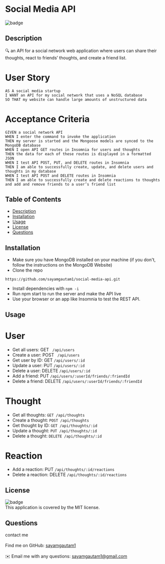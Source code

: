 <h1>Social Media API</h1>
  
 ![badge](https://img.shields.io/badge/license-MIT-yellow)<br />
 ## Description
 🔍 an API for a social network web application where users can share their thoughts, react to friends’ thoughts, and create a friend list.

# User Story

```
AS A social media startup
I WANT an API for my social network that uses a NoSQL database
SO THAT my website can handle large amounts of unstructured data
```

# Acceptance Criteria

```
GIVEN a social network API
WHEN I enter the command to invoke the application
THEN my server is started and the Mongoose models are synced to the MongoDB database
WHEN I open API GET routes in Insomnia for users and thoughts
THEN the data for each of these routes is displayed in a formatted JSON
WHEN I test API POST, PUT, and DELETE routes in Insomnia
THEN I am able to successfully create, update, and delete users and thoughts in my database
WHEN I test API POST and DELETE routes in Insomnia
THEN I am able to successfully create and delete reactions to thoughts and add and remove friends to a user’s friend list

```

## Table of Contents

- [Description](#description)
- [Installation](#installation)
- [Usage](#usage)
- [License](#license)
- [Questions](#questions)

## Installation

- Make sure you have MongoDB installed on your machine (if you don't, follow the instructions on the MongoDB Website)
- Clone the repo

```
https://github.com/sayamgautam1/social-media-api.git
```

- Install dependencies with `npm -i`
- Run npm start to run the server and make the API live
- Use your browser or an app like Insomnia to test the REST API.

## Usage

# User

- Get all users: GET ` /api/users`
- Create a user: POST ` /api/users`
- Get user by ID: GET `/api/users/:id`
- Update a user: PUT `/api/users/:id`
- Delete a user: DELETE `/api/users/:id`
- Add a friend: PUT `/api/users/:userId/friends/:friendId`
- Delete a friend: DELETE `/api/users/:userId/friends/:friendId`

# Thought

- Get all thoughts: `GET /api/thoughts`
- Create a thought: `POST /api/thoughts`
- Get thought by ID: `GET /api/thoughts/:id`
- Update a thought: `PUT /api/thoughts/:id`
- Delete a thought: `DELETE /api/thoughts/:id`

# Reaction

- Add a reaction: PUT `/api/thoughts/:id/reactions`
- Delete a reaction: DELETE `/api/thoughts/:id/reactions`

## License

![badge](https://img.shields.io/badge/license-MIT-yellow)
<br />
This application is covered by the MIT license.

## Questions

contact me<br />
<br />
Find me on GitHub: [sayamgautam1](https://github.com/sayamgautam1)<br />
<br />
✉️ Email me with any questions: sayamgautam1@gmail.com<br /><br />
